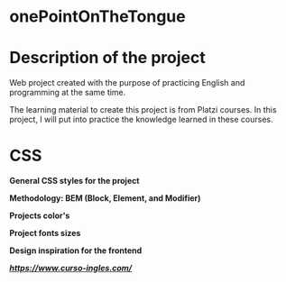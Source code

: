 # onePointOnTheTongue

# Description of the project

Web project created with the purpose of practicing English and programming at the same time.

The learning material to create this project is from Platzi courses. In this project, I will put into practice the knowledge learned in these courses.

# CSS

**General CSS styles for the project**

**Methodology: BEM (Block, Element, and Modifier)**

**Projects color's**

**Project fonts sizes**

**Design inspiration for the frontend**

***https://www.curso-ingles.com/***